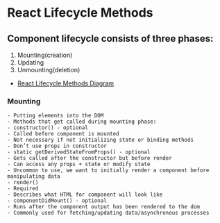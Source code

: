 # React Lifecycle Methods

## Component lifecycle consists of three phases:

1. Mounting(creation)
2. Updating
3. Unmounting(deletion)

- [React Lifecycle Methods Diagram](https://projects.wojtekmaj.pl/react-lifecycle-methods-diagram/)

### Mounting

    - Putting elements into the DOM
    - Methods that get called during mounting phase: 
    - constructor() - optional
    - Called before component is mounted
    - Not necessary if not initializing state or binding methods
    - Don’t use props in constructor
    - static getDerivedStateFromProps() - optional
    - Gets called after the constructor but before render
    - Can access any props + state or modify state
    - Uncommon to use, we want to initially render a component before manipulating data
    - render()
    - Required
    - Describes what HTML for component will look like
    - componentDidMount() - optional
    - Runs after the component output has been rendered to the dom
    - Commonly used for fetching/updating data/asynchronous processes
